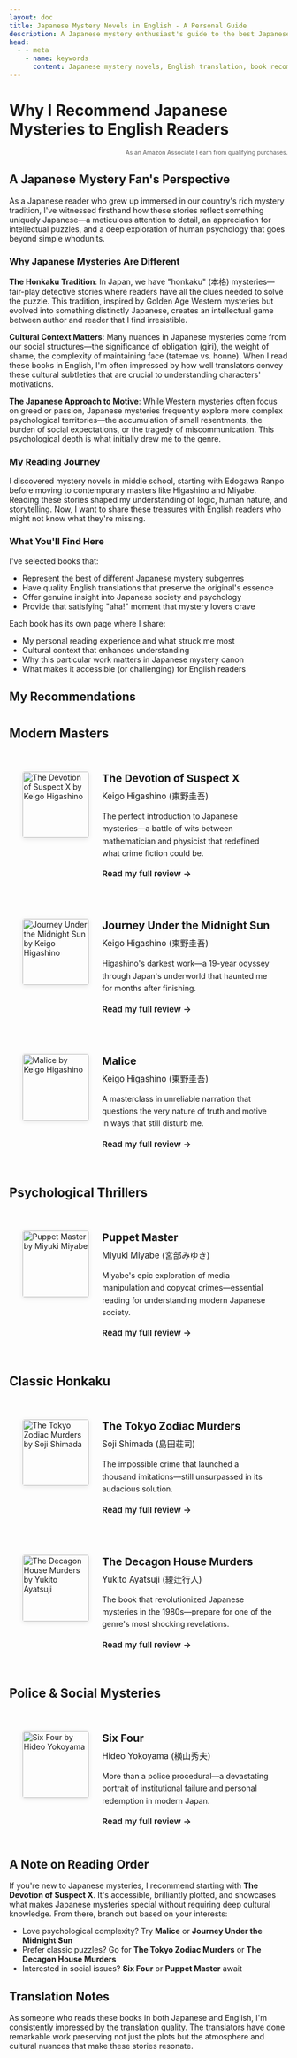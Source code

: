 ```yaml
---
layout: doc
title: Japanese Mystery Novels in English - A Personal Guide
description: A Japanese mystery enthusiast's guide to the best Japanese detective fiction available in English. Personal recommendations with detailed insights into why these books matter.
head:
  - - meta
    - name: keywords
      content: Japanese mystery novels, English translation, book recommendations, detective fiction, honkaku mystery
---
```


# Why I Recommend Japanese Mysteries to English Readers

<div class="affiliate-disclosure">
  <small>As an Amazon Associate I earn from qualifying purchases.</small>
</div>

## A Japanese Mystery Fan's Perspective

As a Japanese reader who grew up immersed in our country's rich mystery tradition, I've witnessed firsthand how these stories reflect something uniquely Japanese—a meticulous attention to detail, an appreciation for intellectual puzzles, and a deep exploration of human psychology that goes beyond simple whodunits.

### Why Japanese Mysteries Are Different

**The Honkaku Tradition**: In Japan, we have "honkaku" (本格) mysteries—fair-play detective stories where readers have all the clues needed to solve the puzzle. This tradition, inspired by Golden Age Western mysteries but evolved into something distinctly Japanese, creates an intellectual game between author and reader that I find irresistible.

**Cultural Context Matters**: Many nuances in Japanese mysteries come from our social structures—the significance of obligation (giri), the weight of shame, the complexity of maintaining face (tatemae vs. honne). When I read these books in English, I'm often impressed by how well translators convey these cultural subtleties that are crucial to understanding characters' motivations.

**The Japanese Approach to Motive**: While Western mysteries often focus on greed or passion, Japanese mysteries frequently explore more complex psychological territories—the accumulation of small resentments, the burden of social expectations, or the tragedy of miscommunication. This psychological depth is what initially drew me to the genre.

### My Reading Journey

I discovered mystery novels in middle school, starting with Edogawa Ranpo before moving to contemporary masters like Higashino and Miyabe. Reading these stories shaped my understanding of logic, human nature, and storytelling. Now, I want to share these treasures with English readers who might not know what they're missing.

### What You'll Find Here

I've selected books that:
- Represent the best of different Japanese mystery subgenres
- Have quality English translations that preserve the original's essence
- Offer genuine insight into Japanese society and psychology
- Provide that satisfying "aha!" moment that mystery lovers crave

Each book has its own page where I share:
- My personal reading experience and what struck me most
- Cultural context that enhances understanding
- Why this particular work matters in Japanese mystery canon
- What makes it accessible (or challenging) for English readers

## My Recommendations

<div class="recommendation-grid">

### Modern Masters

<div class="book-recommendation">
  <img src="https://m.media-amazon.com/images/I/716kh-UcI-L._SL1500_.jpg" 
       alt="The Devotion of Suspect X by Keigo Higashino" 
       loading="lazy"
       crossorigin="anonymous"
       referrerpolicy="no-referrer-when-downgrade">
  <div class="book-cover-placeholder" style="display: none;">
    <div class="placeholder-title">The Devotion of<br>Suspect X</div>
    <div class="placeholder-author">Keigo Higashino</div>
  </div>
  <div class="book-summary">
    <h4><a href="/en/books/mystery-novels/devotion-of-suspect-x">The Devotion of Suspect X</a></h4>
    <p class="author">Keigo Higashino (東野圭吾)</p>
    <p class="teaser">The perfect introduction to Japanese mysteries—a battle of wits between mathematician and physicist that redefined what crime fiction could be.</p>
    <a href="/en/books/mystery-novels/devotion-of-suspect-x" class="read-more">Read my full review →</a>
  </div>
</div>

<div class="book-recommendation">
  <img src="https://m.media-amazon.com/images/I/81Xan3GQbDL._SL1500_.jpg" 
       alt="Journey Under the Midnight Sun by Keigo Higashino" 
       loading="lazy"
       crossorigin="anonymous"
       referrerpolicy="no-referrer-when-downgrade"
>
  <div class="book-cover-placeholder" style="display: none;">
    <div class="placeholder-title">Journey Under the<br>Midnight Sun</div>
    <div class="placeholder-author">Keigo Higashino</div>
  </div>
  <div class="book-summary">
    <h4><a href="/en/books/mystery-novels/journey-under-midnight-sun">Journey Under the Midnight Sun</a></h4>
    <p class="author">Keigo Higashino (東野圭吾)</p>
    <p class="teaser">Higashino's darkest work—a 19-year odyssey through Japan's underworld that haunted me for months after finishing.</p>
    <a href="/en/books/mystery-novels/journey-under-midnight-sun" class="read-more">Read my full review →</a>
  </div>
</div>

<div class="book-recommendation">
  <img src="https://m.media-amazon.com/images/I/81Q1n36TGxL._SL1500_.jpg" 
       alt="Malice by Keigo Higashino" 
       loading="lazy"
       crossorigin="anonymous"
       referrerpolicy="no-referrer-when-downgrade"
>
  <div class="book-cover-placeholder" style="display: none;">
    <div class="placeholder-title">Malice</div>
    <div class="placeholder-author">Keigo Higashino</div>
  </div>
  <div class="book-summary">
    <h4><a href="/en/books/mystery-novels/malice">Malice</a></h4>
    <p class="author">Keigo Higashino (東野圭吾)</p>
    <p class="teaser">A masterclass in unreliable narration that questions the very nature of truth and motive in ways that still disturb me.</p>
    <a href="/en/books/mystery-novels/malice" class="read-more">Read my full review →</a>
  </div>
</div>

### Psychological Thrillers

<div class="book-recommendation">
  <img src="https://m.media-amazon.com/images/I/91lh6DVQZFL._SL1500_.jpg" 
       alt="Puppet Master by Miyuki Miyabe" 
       loading="lazy"
       crossorigin="anonymous"
       referrerpolicy="no-referrer-when-downgrade"
>
  <div class="book-cover-placeholder" style="display: none;">
    <div class="placeholder-title">Puppet Master</div>
    <div class="placeholder-author">Miyuki Miyabe</div>
  </div>
  <div class="book-summary">
    <h4><a href="/en/books/mystery-novels/puppet-master">Puppet Master</a></h4>
    <p class="author">Miyuki Miyabe (宮部みゆき)</p>
    <p class="teaser">Miyabe's epic exploration of media manipulation and copycat crimes—essential reading for understanding modern Japanese society.</p>
    <a href="/en/books/mystery-novels/puppet-master" class="read-more">Read my full review →</a>
  </div>
</div>

### Classic Honkaku

<div class="book-recommendation">
  <img src="https://m.media-amazon.com/images/I/91VVIpV3ZXL._SL1500_.jpg" 
       alt="The Tokyo Zodiac Murders by Soji Shimada" 
       loading="lazy"
       crossorigin="anonymous"
       referrerpolicy="no-referrer-when-downgrade"
>
  <div class="book-cover-placeholder" style="display: none;">
    <div class="placeholder-title">The Tokyo<br>Zodiac Murders</div>
    <div class="placeholder-author">Soji Shimada</div>
  </div>
  <div class="book-summary">
    <h4><a href="/en/books/mystery-novels/tokyo-zodiac-murders">The Tokyo Zodiac Murders</a></h4>
    <p class="author">Soji Shimada (島田荘司)</p>
    <p class="teaser">The impossible crime that launched a thousand imitations—still unsurpassed in its audacious solution.</p>
    <a href="/en/books/mystery-novels/tokyo-zodiac-murders" class="read-more">Read my full review →</a>
  </div>
</div>

<div class="book-recommendation">
  <img src="https://m.media-amazon.com/images/I/71D50x3iVuL._SL1500_.jpg" 
       alt="The Decagon House Murders by Yukito Ayatsuji" 
       loading="lazy"
       crossorigin="anonymous"
       referrerpolicy="no-referrer-when-downgrade"
>
  <div class="book-cover-placeholder" style="display: none;">
    <div class="placeholder-title">The Decagon<br>House Murders</div>
    <div class="placeholder-author">Yukito Ayatsuji</div>
  </div>
  <div class="book-summary">
    <h4><a href="/en/books/mystery-novels/decagon-house-murders">The Decagon House Murders</a></h4>
    <p class="author">Yukito Ayatsuji (綾辻行人)</p>
    <p class="teaser">The book that revolutionized Japanese mysteries in the 1980s—prepare for one of the genre's most shocking revelations.</p>
    <a href="/en/books/mystery-novels/decagon-house-murders" class="read-more">Read my full review →</a>
  </div>
</div>

### Police & Social Mysteries

<div class="book-recommendation">
  <img src="https://m.media-amazon.com/images/I/81Mo61pN39L._SL1500_.jpg" 
       alt="Six Four by Hideo Yokoyama" 
       loading="lazy"
       crossorigin="anonymous"
       referrerpolicy="no-referrer-when-downgrade"
>
  <div class="book-cover-placeholder" style="display: none;">
    <div class="placeholder-title">Six Four</div>
    <div class="placeholder-author">Hideo Yokoyama</div>
  </div>
  <div class="book-summary">
    <h4><a href="/en/books/mystery-novels/six-four">Six Four</a></h4>
    <p class="author">Hideo Yokoyama (横山秀夫)</p>
    <p class="teaser">More than a police procedural—a devastating portrait of institutional failure and personal redemption in modern Japan.</p>
    <a href="/en/books/mystery-novels/six-four" class="read-more">Read my full review →</a>
  </div>
</div>

</div>

## A Note on Reading Order

If you're new to Japanese mysteries, I recommend starting with **The Devotion of Suspect X**. It's accessible, brilliantly plotted, and showcases what makes Japanese mysteries special without requiring deep cultural knowledge. From there, branch out based on your interests:

- Love psychological complexity? Try **Malice** or **Journey Under the Midnight Sun**
- Prefer classic puzzles? Go for **The Tokyo Zodiac Murders** or **The Decagon House Murders**
- Interested in social issues? **Six Four** or **Puppet Master** await

## Translation Notes

As someone who reads these books in both Japanese and English, I'm consistently impressed by the translation quality. The translators have done remarkable work preserving not just the plots but the atmosphere and cultural nuances that make these stories resonate.

<script>
// Enhanced image loading with multiple fallback strategies
document.addEventListener('DOMContentLoaded', function() {
  const bookImages = document.querySelectorAll('.book-recommendation img');
  
  bookImages.forEach(img => {
    const originalSrc = img.src;
    const placeholder = img.nextElementSibling;
    
    // Set a timeout to check if image loaded
    const checkImage = () => {
      setTimeout(() => {
        if (!img.complete || img.naturalHeight === 0) {
          console.log('Image failed to load:', img.src);
          img.style.display = 'none';
          placeholder.style.display = 'block';
        }
      }, 3000);
    };
    
    img.onload = function() {
      console.log('Image loaded successfully:', this.src);
    };
    
    img.onerror = function() {
      console.log('Image error for:', this.src);
      // Try alternative Amazon CDN
      if (this.src.includes('m.media-amazon.com')) {
        this.src = this.src.replace('m.media-amazon.com', 'images-na.ssl-images-amazon.com');
        checkImage();
      } else {
        // Show placeholder if all attempts fail
        this.style.display = 'none';
        placeholder.style.display = 'block';
      }
    };
    
    checkImage();
  });
});
</script>

<style>
.affiliate-disclosure {
  color: var(--vp-c-text-3);
  font-size: 0.8rem;
  margin-bottom: 1rem;
  text-align: right;
  opacity: 0.7;
}

.recommendation-grid {
  margin: 2rem 0;
}

.recommendation-grid h3 {
  color: var(--vp-c-brand-dark);
  margin: 2.5rem 0 1.5rem 0;
  font-size: 1.4rem;
  border-bottom: 2px solid var(--vp-c-border);
  padding-bottom: 0.5rem;
}

.book-recommendation {
  display: flex;
  gap: 1.5rem;
  margin: 1.5rem 0;
  padding: 1.5rem;
  border: 1px solid var(--vp-c-border);
  border-radius: 8px;
  background-color: var(--vp-c-bg-soft);
  transition: all 0.3s ease;
}

.book-recommendation:hover {
  border-color: var(--vp-c-brand);
  box-shadow: 0 4px 12px rgba(0,0,0,0.1);
  transform: translateY(-2px);
}

.book-recommendation img {
  width: 120px;
  height: auto;
  object-fit: contain;
  flex-shrink: 0;
  border-radius: 4px;
  box-shadow: 0 2px 8px rgba(0,0,0,0.1);
}

.book-cover-placeholder {
  width: 120px;
  height: 180px;
  background: linear-gradient(135deg, #1e3a8a 0%, #3b82f6 100%);
  border-radius: 4px;
  display: flex;
  flex-direction: column;
  justify-content: center;
  align-items: center;
  text-align: center;
  padding: 1rem;
  box-shadow: 0 2px 8px rgba(0,0,0,0.1);
  color: white;
  flex-shrink: 0;
}

.placeholder-title {
  font-size: 0.9rem;
  font-weight: bold;
  line-height: 1.2;
  margin-bottom: 0.5rem;
}

.placeholder-author {
  font-size: 0.8rem;
  opacity: 0.9;
}

.book-summary {
  flex: 1;
}

.book-summary h4 {
  margin: 0 0 0.5rem 0;
  font-size: 1.2rem;
}

.book-summary h4 a {
  color: var(--vp-c-text-1);
  text-decoration: none;
  transition: color 0.3s ease;
}

.book-summary h4 a:hover {
  color: var(--vp-c-brand-dark);
}

.author {
  color: var(--vp-c-text-2);
  margin: 0.3rem 0;
  font-size: 0.95rem;
}

.teaser {
  margin: 1rem 0;
  line-height: 1.6;
  color: var(--vp-c-text-2);
}

.read-more {
  color: var(--vp-c-brand-dark);
  text-decoration: none;
  font-weight: 600;
  font-size: 0.95rem;
  transition: all 0.3s ease;
}

.read-more:hover {
  text-decoration: underline;
}

@media (max-width: 768px) {
  .book-recommendation {
    flex-direction: column;
    text-align: center;
  }
  
  .book-recommendation img {
    width: 100px;
    margin: 0 auto;
  }
}
</style>